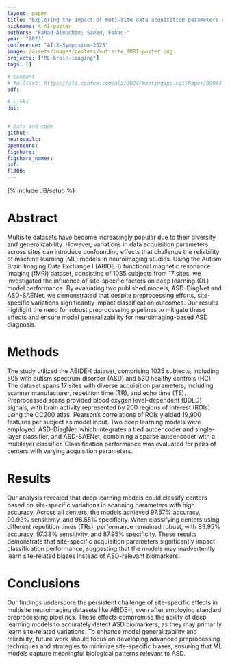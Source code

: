 ```yaml
---
layout: paper
title: "Exploring the impact of muti-site data acquisition parameters on deep learning models for fMRI data"
nickname: X-AI-poster
authors: "Fahad Almuqhim; Saeed, Fahad;"
year: "2023"
conference: "AI-X-Symposium-2023"
image: /assets/images/posters/mutisite_fMRI-poster.png
projects: ["ML-brain-imaging"]
tags: []

# Content
# fulltext: https://alz.confex.com/alz/2024/meetingapp.cgi/Paper/89944
pdf: 

# Links
doi: 


# Data and code
github:
neurovault:
openneuro:
figshare:
figshare_names:
osf:
f1000:
---
```


{% include JB/setup %}

# Abstract
Multisite datasets have become increasingly popular due to their diversity and generalizability. However, variations in data acquisition parameters across sites can introduce confounding effects that challenge the reliability of machine learning (ML) models in neuroimaging studies. Using the Autism Brain Imaging Data Exchange I (ABIDE-I) functional magnetic resonance imaging (fMRI) dataset, consisting of 1035 subjects from 17 sites, we investigated the influence of site-specific factors on deep learning (DL) model performance. By evaluating two published models, ASD-DiagNet and ASD-SAENet, we demonstrated that despite preprocessing efforts, site-specific variations significantly impact classification outcomes. Our results highlight the need for robust preprocessing pipelines to mitigate these effects and ensure model generalizability for neuroimaging-based ASD diagnosis.

# Methods
The study utilized the ABIDE-I dataset, comprising 1035 subjects, including 505 with autism spectrum disorder (ASD) and 530 healthy controls (HC). The dataset spans 17 sites with diverse acquisition parameters, including scanner manufacturer, repetition time (TR), and echo time (TE). Preprocessed scans provided blood oxygen level-dependent (BOLD) signals, with brain activity represented by 200 regions of interest (ROIs) using the CC200 atlas. Pearson’s correlations of ROIs yielded 19,900 features per subject as model input. Two deep learning models were employed: ASD-DiagNet, which integrates a tied autoencoder and single-layer classifier, and ASD-SAENet, combining a sparse autoencoder with a multilayer classifier. Classification performance was evaluated for pairs of centers with varying acquisition parameters.


# Results
Our analysis revealed that deep learning models could classify centers based on site-specific variations in scanning parameters with high accuracy. Across all centers, the models achieved 97.57% accuracy, 99.93% sensitivity, and 96.55% specificity. When classifying centers using different repetition times (TRs), performance remained robust, with 89.95% accuracy, 97.33% sensitivity, and 87.95% specificity. These results demonstrate that site-specific acquisition parameters significantly impact classification performance, suggesting that the models may inadvertently learn site-related biases instead of ASD-relevant biomarkers.


# Conclusions
Our findings underscore the persistent challenge of site-specific effects in multisite neuroimaging datasets like ABIDE-I, even after employing standard preprocessing pipelines. These effects compromise the ability of deep learning models to accurately detect ASD biomarkers, as they may primarily learn site-related variations. To enhance model generalizability and reliability, future work should focus on developing advanced preprocessing techniques and strategies to minimize site-specific biases, ensuring that ML models capture meaningful biological patterns relevant to ASD.
